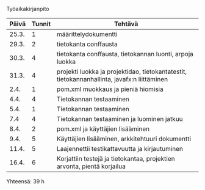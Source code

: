 Työaikakirjanpito


| Päivä    | Tunnit | Tehtävä              |
| -------- | ------ | -------------------- |
| 25.3.|1| määrittelydokumentti |
| 29.3.|2| tietokanta conffausta|
| 30.3.|4| tietokanta conffausta, tietokannan luonti, arpoja luokka|
| 31.3.|4|projekti luokka ja projektidao, tietokantatestit, tietokannanhallinta, javafx:n liittäminen|
| 2.4.|1| pom.xml muokkaus ja pieniä hiomisia|
| 4.4.|4|Tietokannan testaaminen|
| 5.4.|1|Tietokannan testaaminen|
| 7.4|4|Tietokannan testaaminen ja luominen jatkuu|
| 8.4.|2|pom.xml ja käyttäjien lisääminen|
|9.4.|5 |Käyttäjien lisääminen, arkkitehtuuri dokumentti|
|11.4.|5|Laajennettii testikattavuutta ja kirjautuminen|
|16.4.|6|Korjattiin testejä ja tietokantaa, projektien arvonta, pientä korjailua|
Yhteensä: 39 h
